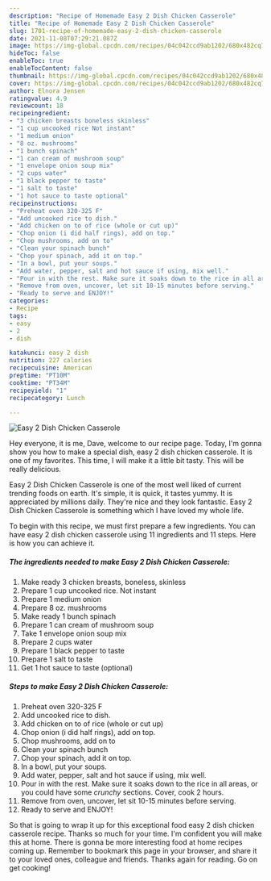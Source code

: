 ```yaml
---
description: "Recipe of Homemade Easy 2 Dish Chicken Casserole"
title: "Recipe of Homemade Easy 2 Dish Chicken Casserole"
slug: 1701-recipe-of-homemade-easy-2-dish-chicken-casserole
date: 2021-11-08T07:29:21.087Z
image: https://img-global.cpcdn.com/recipes/04c042ccd9ab1202/680x482cq70/easy-2-dish-chicken-casserole-recipe-main-photo.jpg
hideToc: false
enableToc: true
enableTocContent: false
thumbnail: https://img-global.cpcdn.com/recipes/04c042ccd9ab1202/680x482cq70/easy-2-dish-chicken-casserole-recipe-main-photo.jpg
cover: https://img-global.cpcdn.com/recipes/04c042ccd9ab1202/680x482cq70/easy-2-dish-chicken-casserole-recipe-main-photo.jpg
author: Elnora Jensen
ratingvalue: 4.9
reviewcount: 18
recipeingredient:
- "3 chicken breasts boneless skinless"
- "1 cup uncooked rice Not instant"
- "1 medium onion"
- "8 oz. mushrooms"
- "1 bunch spinach"
- "1 can cream of mushroom soup"
- "1 envelope onion soup mix"
- "2 cups water"
- "1 black pepper to taste"
- "1 salt to taste"
- "1 hot sauce to taste optional"
recipeinstructions:
- "Preheat oven 320-325 F"
- "Add uncooked rice to dish."
- "Add chicken on to of rice (whole or cut up)"
- "Chop onion (i did half rings), add on top."
- "Chop mushrooms, add on to"
- "Clean your spinach bunch"
- "Chop your spinach, add it on top."
- "In a bowl, put your soups."
- "Add water, pepper, salt and hot sauce if using, mix well."
- "Pour in with the rest. Make sure it soaks down to the rice in all areas, or you could have some *crunchy* sections. Cover, cook 2 hours."
- "Remove from oven, uncover, let sit 10-15 minutes before serving."
- "Ready to serve and ENJOY!"
categories:
- Recipe
tags:
- easy
- 2
- dish

katakunci: easy 2 dish 
nutrition: 227 calories
recipecuisine: American
preptime: "PT10M"
cooktime: "PT34M"
recipeyield: "1"
recipecategory: Lunch

---
```



![Easy 2 Dish Chicken Casserole](https://img-global.cpcdn.com/recipes/04c042ccd9ab1202/680x482cq70/easy-2-dish-chicken-casserole-recipe-main-photo.jpg)

Hey everyone, it is me, Dave, welcome to our recipe page. Today, I'm gonna show you how to make a special dish, easy 2 dish chicken casserole. It is one of my favorites. This time, I will make it a little bit tasty. This will be really delicious.



Easy 2 Dish Chicken Casserole is one of the most well liked of current trending foods on earth. It's simple, it is quick, it tastes yummy. It is appreciated by millions daily. They're nice and they look fantastic. Easy 2 Dish Chicken Casserole is something which I have loved my whole life.


To begin with this recipe, we must first prepare a few ingredients. You can have easy 2 dish chicken casserole using 11 ingredients and 11 steps. Here is how you can achieve it.

<!--inarticleads1-->

##### The ingredients needed to make Easy 2 Dish Chicken Casserole:

1. Make ready 3 chicken breasts, boneless, skinless
1. Prepare 1 cup uncooked rice. Not instant
1. Prepare 1 medium onion
1. Prepare 8 oz. mushrooms
1. Make ready 1 bunch spinach
1. Prepare 1 can cream of mushroom soup
1. Take 1 envelope onion soup mix
1. Prepare 2 cups water
1. Prepare 1 black pepper to taste
1. Prepare 1 salt to taste
1. Get 1 hot sauce to taste (optional)




<!--inarticleads2-->

##### Steps to make Easy 2 Dish Chicken Casserole:

1. Preheat oven 320-325 F
1. Add uncooked rice to dish.
1. Add chicken on to of rice (whole or cut up)
1. Chop onion (i did half rings), add on top.
1. Chop mushrooms, add on to
1. Clean your spinach bunch
1. Chop your spinach, add it on top.
1. In a bowl, put your soups.
1. Add water, pepper, salt and hot sauce if using, mix well.
1. Pour in with the rest. Make sure it soaks down to the rice in all areas, or you could have some *crunchy* sections. Cover, cook 2 hours.
1. Remove from oven, uncover, let sit 10-15 minutes before serving.
1. Ready to serve and ENJOY!



So that is going to wrap it up for this exceptional food easy 2 dish chicken casserole recipe. Thanks so much for your time. I'm confident you will make this at home. There is gonna be more interesting food at home recipes coming up. Remember to bookmark this page in your browser, and share it to your loved ones, colleague and friends. Thanks again for reading. Go on get cooking!
